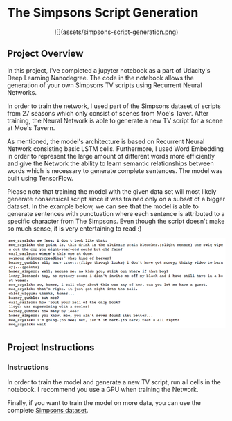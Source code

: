 # The Simpsons Script Generation

<p align="center">
![](assets/simpsons-script-generation.png)
</p>

## Project Overview

In this project, I've completed a jupyter notebook as a part of Udacity's Deep Learning Nanodegree. The code in the notebook allows the generation of your own Simpsons TV scripts using Recurrent Neural Networks.

In order to train the network, I used part of the Simpsons dataset of scripts from 27 seasons which only consist of scenes from Moe's Taver. After training, the Neural Network is able to generate a new TV script for a scene at Moe's Tavern.

As mentioned, the model's architecture is based on Recurrent Neural Network consisting basic LSTM cells. Furthermore, I used Word Embedding in order to represent the large amount of different words more efficiently and give the Network the ability to learn semantic relationships between words which is necessary to generate complete sentences. The model was built using TensorFlow.

Please note that training the model with the given data set will most likely generate nonsensical script since it was trained only on a subset of a bigger dataset. In the example below, we can see that the model is able to generate sentences with punctuation where each sentence is attributed to a specific character from The Simpsons. Even though the script doesn't make so much sense, it is very entertaining to read :)

![Generated Script](assets/generated_script.png)

## Project Instructions

### Instructions

In order to train the model and generate a new TV script, run all cells in the notebook. I recommend you use a GPU when training the Network.

Finally, if you want to train the model on more data, you can use the complete [Simpsons dataset](https://www.kaggle.com/wcukierski/the-simpsons-by-the-data).
